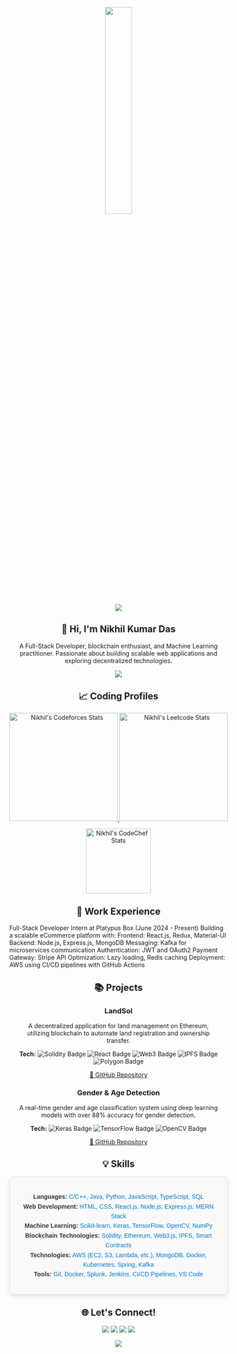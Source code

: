 <p align="center"><img src="animation.gif" width="35%"></p> <div align="center"> <img src="https://capsule-render.vercel.app/api?type=waving&color=6b3eff&height=250&section=header&text=Nikhil%20Kumar%20Das&desc=Welcome%20To%20My%20GitHub%20Profile&fontColor=22272E&fontSize=90&fontAlignY=38&descAlignY=53&descAlign=70.5"> </div>
<!-- Introduction Section --> <h2 align="center">👋 Hi, I'm Nikhil Kumar Das</h2> <p align="center"> A Full-Stack Developer, blockchain enthusiast, and Machine Learning practitioner. Passionate about building scalable web applications and exploring decentralized technologies. </p> <p align="center"> <img src="https://user-images.githubusercontent.com/73097560/115834477-dbab4500-a447-11eb-908a-139a6edaec5c.gif"> </p>
<!-- Coding Profiles -->
<h2 align="center">📈 Coding Profiles</h2>

<p align="center">
  <!-- Codeforces Stats -->
  <a href="https://codeforces.com/profile/NikhilKumar_11">
    <img height="250" src="https://codeforces-readme-stats.vercel.app/api/card?username=NikhilKumar_11&theme=github_dark&force_username=true&border_color=404040" alt="Nikhil's Codeforces Stats">
  </a>

  <!-- Leetcode Stats -->
  <a href="https://leetcode.com/kumarnikhil94058/">
    <img height="250" src="https://leetcard.jacoblin.cool/kumarnikhil94058?theme=dark&font=Ubuntu&cache=14400&ext=contest" alt="Nikhil's Leetcode Stats">
  </a>
</p>

<!-- Additional Coding Profiles -->
<p align="center">
  <!-- CodeChef Profile -->
  <a href="https://www.codechef.com/users/kumarnikhil940">
    <img height="150" src="https://cp-logo.vercel.app/codechef/kumarnikhil940" alt="Nikhil's CodeChef Stats">
  </a>
</p>


<!-- Work Experience Section --> <h2 align="center">💼 Work Experience</h2>
Full-Stack Developer Intern at Platypus Box
(June 2024 - Present)
Building a scalable eCommerce platform with:
Frontend: React.js, Redux, Material-UI
Backend: Node.js, Express.js, MongoDB
Messaging: Kafka for microservices communication
Authentication: JWT and OAuth2
Payment Gateway: Stripe API
Optimization: Lazy loading, Redis caching
Deployment: AWS using CI/CD pipelines with GitHub Actions
<!-- Projects Section -->
<h2 align="center">📚 Projects</h2>

<div align="center">

  <div style="margin: 20px;">
    <h3>LandSol</h3>
    <p>A decentralized application for land management on Ethereum, utilizing blockchain to automate land registration and ownership transfer.</p>
    <p>
      <strong>Tech:</strong> 
      <img src="https://img.shields.io/badge/Solidity-000000?style=for-the-badge&logo=solidity&logoColor=white" alt="Solidity Badge"/>
      <img src="https://img.shields.io/badge/React.js-61DAFB?style=for-the-badge&logo=react&logoColor=black" alt="React Badge"/>
      <img src="https://img.shields.io/badge/Web3.js-F16822?style=for-the-badge&logo=web3.js&logoColor=white" alt="Web3 Badge"/>
      <img src="https://img.shields.io/badge/IPFS-8CC84B?style=for-the-badge&logo=ipfs&logoColor=white" alt="IPFS Badge"/>
      <img src="https://img.shields.io/badge/Polygon-8C2DFF?style=for-the-badge&logo=polygon&logoColor=white" alt="Polygon Badge"/>
    </p>
    <a href="https://github.com/nikhil94058/Landsol" target="_blank">🔗 GitHub Repository</a>
  </div>

  <div style="margin: 20px;">
    <h3>Gender & Age Detection</h3>
    <p>A real-time gender and age classification system using deep learning models with over 88% accuracy for gender detection.</p>
    <p>
      <strong>Tech:</strong>
      <img src="https://img.shields.io/badge/Keras-D00000?style=for-the-badge&logo=keras&logoColor=white" alt="Keras Badge"/>
      <img src="https://img.shields.io/badge/TensorFlow-FF6F00?style=for-the-badge&logo=tensorflow&logoColor=white" alt="TensorFlow Badge"/>
      <img src="https://img.shields.io/badge/OpenCV-5C3EE8?style=for-the-badge&logo=opencv&logoColor=white" alt="OpenCV Badge"/>
    </p>
    <a href="https://github.com/yourusername/Gender-Age-Detection" target="_blank">🔗 GitHub Repository</a>
  </div>

</div>

<!-- Skills Section -->
<h2 align="center">💡 Skills</h2>

<div align="center" style="max-width: 800px; padding: 20px; border: 1px solid #ddd; border-radius: 10px; background-color: #f9f9f9; box-shadow: 0 4px 10px rgba(0, 0, 0, 0.1);">
  <p style="font-family: Arial, sans-serif; line-height: 1.6;">
    <strong style="color: #333;">Languages:</strong> 
    <span style="color: #007acc; transition: color 0.3s;">C/C++, Java, Python, JavaScript, TypeScript, SQL</span>
    <br>
    <strong style="color: #333;">Web Development:</strong> 
    <span style="color: #007acc; transition: color 0.3s;">HTML, CSS, React.js, Node.js, Express.js, MERN Stack</span>
    <br>
    <strong style="color: #333;">Machine Learning:</strong> 
    <span style="color: #007acc; transition: color 0.3s;">Scikit-learn, Keras, TensorFlow, OpenCV, NumPy</span>
    <br>
    <strong style="color: #333;">Blockchain Technologies:</strong> 
    <span style="color: #007acc; transition: color 0.3s;">Solidity, Ethereum, Web3.js, IPFS, Smart Contracts</span>
    <br>
    <strong style="color: #333;">Technologies:</strong> 
    <span style="color: #007acc; transition: color 0.3s;">AWS (EC2, S3, Lambda, etc.), MongoDB, Docker, Kubernetes, Spring, Kafka</span>
    <br>
    <strong style="color: #333;">Tools:</strong> 
    <span style="color: #007acc; transition: color 0.3s;">Git, Docker, Splunk, Jenkins, CI/CD Pipelines, VS Code</span>
  </p>
</div>

<style>
  /* Hover effect for skill spans */
  span {
    cursor: pointer;
  }

  span:hover {
    color: #005f99; /* Darker shade on hover */
  }

  /* Responsive design */
  @media (max-width: 600px) {
    h2 {
      font-size: 1.5em;
    }
    
    div {
      padding: 15px;
      max-width: 100%;
    }
  }
</style>


<!-- Social Links --> <h2 align="center">🌐 Let's Connect!</h2> <p align="center"> <a href="https://github.com/nikhil94058"><img src="https://img.shields.io/badge/GitHub-100000?style=for-the-badge&logo=github&logoColor=white"></a> <a href="https://www.linkedin.com/in/nikhil-kumar-das-826582250/"><img src="https://img.shields.io/badge/LinkedIn-0077B5?style=for-the-badge&logo=linkedin&logoColor=white"></a> <a href="https://leetcode.com/nikhil94058/"><img src="https://img.shields.io/badge/LeetCode-FFA116?style=for-the-badge&logo=LeetCode&logoColor=black"></a> <a href="https://codeforces.com/profile/nikhil94058"><img src="https://img.shields.io/badge/Codeforces-1F8ACB?style=for-the-badge&logo=codeforces&logoColor=white"></a> </p> <p align="center"> <img src="https://capsule-render.vercel.app/api?type=waving&color=6b3eff&height=150&section=footer"> </p>